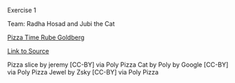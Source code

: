 Exercise 1

Team: Radha Hosad and Jubi the Cat

[Pizza Time Rube Goldberg](https://radha-cal.github.io/game615-spring2023/exercises/exercise01/play/)

[Link to Source](https://radha-cal.github.io/game615-spring2023/exercises/exercise01/play/)

 Pizza slice by jeremy [CC-BY] via Poly Pizza
 Cat by Poly by Google [CC-BY] via Poly Pizza
 Jewel by Zsky [CC-BY] via Poly Pizza
